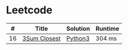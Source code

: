 # Leetcode

| # | Title | Solution | Runtime |
|---| ----- | -------- | ------- |
|16|[ 3Sum Closest](https://leetcode.com/problems/3sum-closest/)|[Python3](./solutions/16.%203Sum%20Closest.py)|304 ms|
